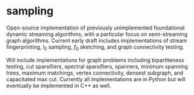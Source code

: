 # sampling

Open-source implementation of previously unimplemented foundational dynamic streaming algorithms, with a particular focus on semi-streaming graph algorithms.  Current early draft includes implementations of stream fingerprinting, $l_0$ sampling, $f_0$ sketching, and graph connectivity testing.

Will include implementations for graph problems including bipartiteness testing, cut sparsifiers, spectral sparsifiers, spanners, minimum spanning trees, maximum matchings, vertex connectivity, densest subgraph, and capacitated max cut.  Currently all implementations are in Python but will eventually be implemented in C++ as well.
